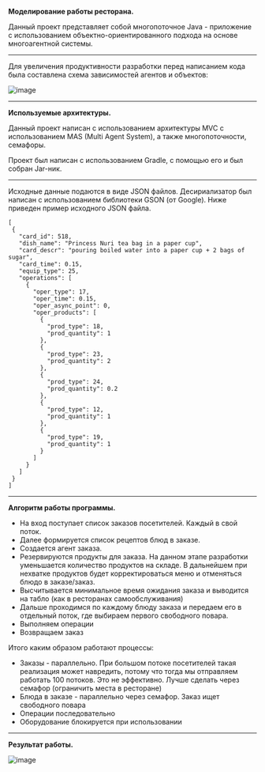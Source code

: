 ﻿**Моделирование работы ресторана.**


Данный проект представляет собой многопоточное Java - приложение с использованием объектно-ориентированного подхода на основе многоагентной системы. 

_____ 

Для увеличения продуктивности разработки перед написанием кода была составлена схема зависимостей агентов и объектов:

![image](https://user-images.githubusercontent.com/90968766/228000107-c30d244a-84dd-427d-ad07-1648f50bf7ca.png)


_______

**Используемые архитектуры.**

Данный проект написан с использованием архитектуры MVC с использованием MAS (Multi Agent System), а также многопоточности, семафоры.

Проект был написан с использованием Gradle, с помощью его и был собран Jar-ник.

___

Исходные данные подаются в виде JSON файлов. Десириализатор был написан с использованием библиотеки GSON (от Google). Ниже приведен пример исходного JSON файла.


```
[
 {
   "card_id": 518,
   "dish_name": "Princess Nuri tea bag in a paper cup",
   "card_descr": "pouring boiled water into a paper cup + 2 bags of sugar",
   "card_time": 0.15,
   "equip_type": 25,
   "operations": [
     {
       "oper_type": 17,
       "oper_time": 0.15,
       "oper_async_point": 0,
       "oper_products": [
         {
           "prod_type": 18,
           "prod_quantity": 1
         },
         {
           "prod_type": 23,
           "prod_quantity": 2
         },
         {
           "prod_type": 24,
           "prod_quantity": 0.2
         },
         {
           "prod_type": 12,
           "prod_quantity": 1
         },
         {
           "prod_type": 19,
           "prod_quantity": 1
         }
       ]
     }
   ]
 }
]
```

______

**Алгоритм работы программы.**

- На вход поступает список заказов посетителей. Каждый в свой поток. 
- Далее формируется список рецептов блюд в заказе. 
- Создается агент заказа. 
- Резервируются продукты для заказа. На данном этапе разработки уменьшается количество продуктов на складе. В дальнейшем при нехватке продуктов будет корректироваться меню и отменяться блюдо в заказе/заказ. 
- Высчитывается минимальное время ожидания заказа и выводится на табло (как в ресторанах самообслуживания)
- Дальше проходимся по каждому блюду заказа и передаем его в отдельный поток, где выбираем первого свободного повара. 
- Выполняем операции
- Возвращаем заказ

Итого каким образом работают процессы:

- Заказы - параллельно. При большом потоке посетителей такая реализация может навредить, потому что тогда мы отправляем работать 100 потоков. Это не эффективно. Лучше сделать через семафор (ограничить места в ресторане)
- Блюда в заказе - параллельно через семафор. Заказ ищет свободного повара
- Операции последовательно 
- Оборудование блокируется при использовании

________

**Результат работы.**

![image](https://user-images.githubusercontent.com/90968766/228002654-78c90b74-70f0-4920-9d7b-e4065ed7349f.png)


